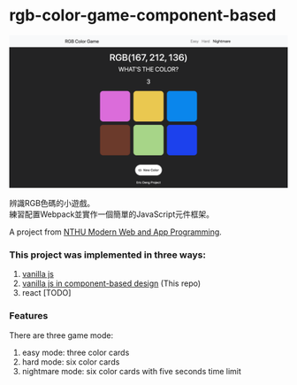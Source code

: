 # rgb-color-game-component-based

![](/screenshot.png)

辨識RGB色碼的小遊戲。  
練習配置Webpack並實作一個簡單的JavaScript元件框架。

A project from [NTHU Modern Web and App Programming](https://nthu-datalab.github.io/webapp/index.html).  

### This project was implemented in three ways:
1. [vanilla js](https://github.com/gcdeng/rgb-color-game)
2. [vanilla js in component-based design](https://gcdeng.github.io/rgb-color-game-component-based/) (This repo)
3. react [TODO]

### Features
There are three game mode:
1. easy mode: three color cards
2. hard mode: six color cards
3. nightmare mode: six color cards with five seconds time limit
